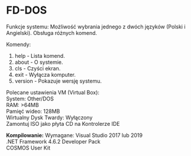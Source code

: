 # FD-DOS
Funkcje systemu:
Możliwość wybrania jednego z dwóch języków (Polski i Angielski).
Obsługa różnych komend.

Komendy:
1. help - Lista komend. 
2. about - O systemie. 
3. cls - Czyści ekran. 
4. exit - Wyłącza komputer. 
5. version - Pokazuje wersję systemu. 

Polecane ustawienia VM (Virtual Box):  
System: Other/DOS  
RAM: >64MB  
Pamięć wideo: 128MB  
Wirtualny Dysk Twardy: Wyłączony  
Zamontuj ISO jako płyta CD na Kontrolerze IDE 

**Kompilowanie:**
Wymagane: 
Visual Studio 2017 lub 2019  
.NET Framework 4.6.2 Developer Pack  
COSMOS User Kit 
